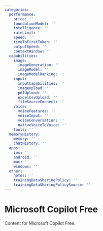```yaml
---
categories:
  performance:
    price: ''
    foundationModel: ''
    intelligence: ''
    rateLimit: ''
    speed: ''
    timeToFirstToken: ''
    outputSpeed: ''
    contextWindow: ''
  capabilities:
    image:
      imageGeneration: ''
      imageModel: ''
      imageModelRanking: ''
    input:
      inputCapabilities: ''
      imageUpload: ''
      pdfUpload: ''
      excelCsvUpload: ''
      fileSourceConnect: ''
    voice:
      voiceFeatures: ''
      voiceInput: ''
      voiceConversation: ''
      nativeVoiceToVoice: ''
    tools: ''
  memoryHistory:
    memory: ''
    chatHistory: ''
  apps:
    ios: ''
    android: ''
    mac: ''
    windows: ''
  other:
    notes: ''
    trainingDataSharingPolicy: ''
    trainingDataSharingPolicySource: ''
---
```

# Microsoft Copilot Free

Content for Microsoft Copilot Free.
